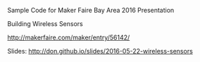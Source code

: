 Sample Code for Maker Faire Bay Area 2016 Presentation

Building Wireless Sensors

http://makerfaire.com/maker/entry/56142/

Slides: http://don.github.io/slides/2016-05-22-wireless-sensors
